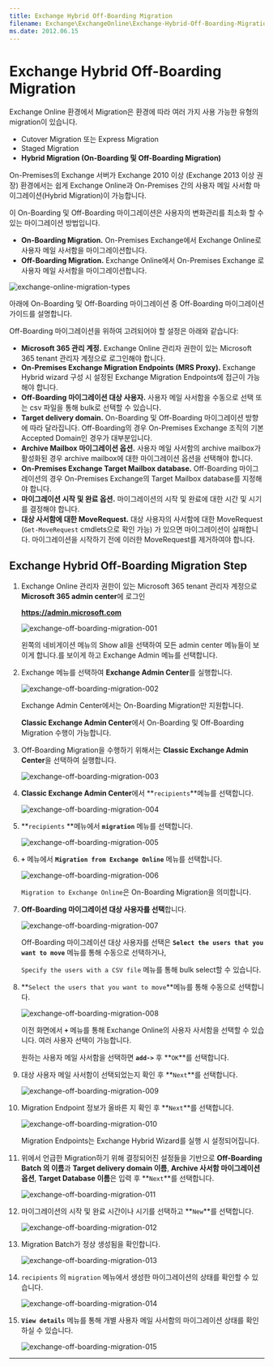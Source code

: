 ```yaml
---
title: Exchange Hybrid Off-Boarding Migration
filename: Exchange\ExchangeOnline\Exchange-Hybrid-Off-Boarding-Migration.md
ms.date: 2012.06.15
---
```


# Exchange Hybrid Off-Boarding Migration

Exchange Online 환경에서 Migration은 환경에 따라  여러 가지 사용 가능한 유형의 migration이 있습니다.

- Cutover Migration 또는 Express Migration
- Staged Migration
- **Hybrid Migration (On-Boarding 및 Off-Boarding Migration)**

On-Premises의 Exchange 서버가 Exchange 2010 이상 (Exchange 2013 이상 권장) 환경에서는 쉽게 Exchange Online과 On-Premises 간의 사용자 메일 사서함 마이그레이션(Hybrid Migration)이 가능합니다.

이 On-Boarding 및 Off-Boarding 마이그레이션은 사용자의 변화관리를 최소화 할 수 있는 마이그레이션 방법입니다.

- **On-Boarding Migration.** On-Premises Exchange에서 Exchange Online로 사용자 메일 사서함을 마이그레이션합니다.
- **Off-Boarding Migration.** Exchange Online에서 On-Premises Exchange 로 사용자 메일 사서함을 마이그레이션합니다.

![exchange-online-migration-types](https://github.com/kj-park/tech/blob/main/Exchange/.media/exchange-online-migration-types.png?raw=true)

아래에 On-Boarding 및 Off-Boarding 마이그레이션 중 Off-Boarding 마이그레이션 가이드를 설명합니다.

Off-Boarding 마이그레이션을 위하여 고려되어야 할 설정은 아래와 같습니다:

- **Microsoft 365 관리 계정.** Exchange Online 관리자 권한이 있는 Microsoft 365 tenant 관리자 계정으로 로그인해야 합니다.
- **On-Premises Exchange Migration Endpoints (MRS Proxy).** Exchange Hybrid wizard 구성 시 설정된 Exchange Migration Endpoints에 접근이 가능해야 합니다.
- **Off-Boarding 마이그레이션 대상 사용자.** 사용자 메일 사서함을 수동으로 선택 또는 csv 파일을 통해 bulk로 선택할 수 있습니다.
- **Target delivery domain.** On-Boarding 및 Off-Boarding 마이그레이션 방향에 따라 달라집니다. Off-Boarding의 경우 On-Premises Exchange 조직의 기본 Accepted Domain인 경우가 대부분입니다.
- **Archive Mailbox 마이그레이션 옵션.** 사용자 메일 사서함의 archive mailbox가 활성화된 경우 archive mailbox에 대한 마이그레이션 옵션을 선택해야 합니다.
- **On-Premises Exchange Target Mailbox database.** Off-Boarding 마이그레이션의 경우 On-Premises Exchange의 Target Mailbox database를 지정해야 합니다.
- **마이그레이션 시작 및 완료 옵션.** 마이그레이션의 시작 및 완료에 대한 시간 및 시기를 결정해야 합니다.
- **대상 사서함에 대한 MoveRequest.** 대상 사용자의 사서함에 대한  MoveRequest (`Get-MoveRequest` cmdlets으로 확인 가능) 가 있으면 마이그레이션이 실패합니다. 마이그레이션을 시작하기 전에 이러한 MoveRequest를 제거하여야 합니다.

## Exchange Hybrid Off-Boarding Migration Step

1. Exchange Online 관리자 권한이 있는 Microsoft 365 tenant 관리자 계정으로 **Microsoft 365 admin center**에 로그인

    **https://admin.microsoft.com**

    ![exchange-off-boarding-migration-001](https://github.com/kj-park/tech/blob/main/Exchange/.media/exchange-off-boarding-migration-001.png?raw=true)

    왼쪽의 네비게이션 메뉴의 Show all을 선택하여 모든  admin center 메뉴들이 보이게 합니다.를 보이게 하고 Exchange Admin  메뉴를 선택합니다.

1. Exchange 메뉴를 선택하여 **Exchange Admin Center**를 실행합니다.

    ![exchange-off-boarding-migration-002](https://github.com/kj-park/tech/blob/main/Exchange/.media/exchange-off-boarding-migration-002.png?raw=true)

    Exchange Admin Center에서는 On-Boarding Migration만 지원합니다.

    **Classic Exchange Admin Center**에서 On-Boarding 및 Off-Boarding Migration 수행이 가능합니다.

1. Off-Boarding Migration을 수행하기 위해서는 **Classic Exchange Admin Center**을 선택하여 실행합니다.

    ![exchange-off-boarding-migration-003](https://github.com/kj-park/tech/blob/main/Exchange/.media/exchange-off-boarding-migration-003.png?raw=true)

1. **Classic Exchange Admin Center**에서 **`recipients`**메뉴를 선택합니다.

    ![exchange-off-boarding-migration-004](https://github.com/kj-park/tech/blob/main/Exchange/.media/exchange-off-boarding-migration-004.png?raw=true)

1. **`recipients` **메뉴에서 **`migration`** 메뉴를 선택합니다.

    ![exchange-off-boarding-migration-005](https://github.com/kj-park/tech/blob/main/Exchange/.media/exchange-off-boarding-migration-005.png?raw=true)

1. **`+`** 메뉴에서 **`Migration from Exchange Online`** 메뉴를 선택합니다.

    ![exchange-off-boarding-migration-006](https://github.com/kj-park/tech/blob/main/Exchange/.media/exchange-off-boarding-migration-006.png?raw=true)

    `Migration to Exchange Online`은 On-Boarding Migration을 의미합니다.

1. **Off-Boarding 마이그레이션 대상 사용자를 선택**합니다.

    ![exchange-off-boarding-migration-007](https://github.com/kj-park/tech/blob/main/Exchange/.media/exchange-off-boarding-migration-007.png?raw=true)

    Off-Boarding 마이그레이션 대상 사용자를 선택은 **`Select the users that you want to move`** 메뉴를 통해 수동으로 선택하거나,

    `Specify the users with a CSV file` 메뉴를 통해 bulk select할 수 있습니다.

1. **`Select the users that you want to move`**메뉴를 통해 수동으로 선택합니다.

    ![exchange-off-boarding-migration-008](https://github.com/kj-park/tech/blob/main/Exchange/.media/exchange-off-boarding-migration-008.png?raw=true)

    이전 화면에서 **`+`** 메뉴를 통해 Exchange Online의 사용자 사서함을 선택할 수 있습니다. 여러 사용자 선택이 가능합니다.

    원하는 사용자 메일 사서함을 선택하면 **`add->`** 후 **`OK`**를 선택합니다.

1. 대상 사용자 메일 사서함이 선택되었는지 확인 후 **`Next`**를 선택합니다.

    ![exchange-off-boarding-migration-009](https://github.com/kj-park/tech/blob/main/Exchange/.media/exchange-off-boarding-migration-009.png?raw=true)

1. Migration Endpoint 정보가 올바른 지 확인 후 **`Next`**를 선택합니다.

    ![exchange-off-boarding-migration-010](https://github.com/kj-park/tech/blob/main/Exchange/.media/exchange-off-boarding-migration-010.png?raw=true)

    Migration Endpoints는 Exchange Hybrid Wizard를 실행 시 설정되어집니다.

1. 위에서 언급한 Migration하기 위해 결정되어진 설정들을 기반으로 **Off-Boarding Batch 의 이름**과 **Target delivery domain 이름**, **Archive 사서함 마이그레이션 옵션**, **Target Database 이름**은 입력 후 **`Next`**를 선택합니다.

    ![exchange-off-boarding-migration-011](https://github.com/kj-park/tech/blob/main/Exchange/.media/exchange-off-boarding-migration-011.png?raw=true)

1. 마이그레이션의 시작 및 완료 시간이나 시기를 선택하고 **`New`**를 선택합니다.

    ![exchange-off-boarding-migration-012](https://github.com/kj-park/tech/blob/main/Exchange/.media/exchange-off-boarding-migration-012.png?raw=true)

1. Migration Batch가 정상 생성됨을 확인합니다.

    ![exchange-off-boarding-migration-013](https://github.com/kj-park/tech/blob/main/Exchange/.media/exchange-off-boarding-migration-013.png?raw=true)

1. `recipients` 의 `migration` 메뉴에서 생성한 마이그레이션의 상태를 확인할 수 있습니다.

    ![exchange-off-boarding-migration-014](https://github.com/kj-park/tech/blob/main/Exchange/.media/exchange-off-boarding-migration-014.png?raw=true)

1. **`View details`** 메뉴를 통해 개별 사용자 메일 사서함의 마이그레이션 상태를 확인하실 수 있습니다.

    ![exchange-off-boarding-migration-015](https://github.com/kj-park/tech/blob/main/Exchange/.media/exchange-off-boarding-migration-015.png?raw=true)

---
